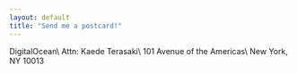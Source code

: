 ```yaml
---
layout: default
title: "Send me a postcard!"
---
```


DigitalOcean\\
Attn: Kaede Terasaki\\
101 Avenue of the Americas\\
New York, NY 10013
